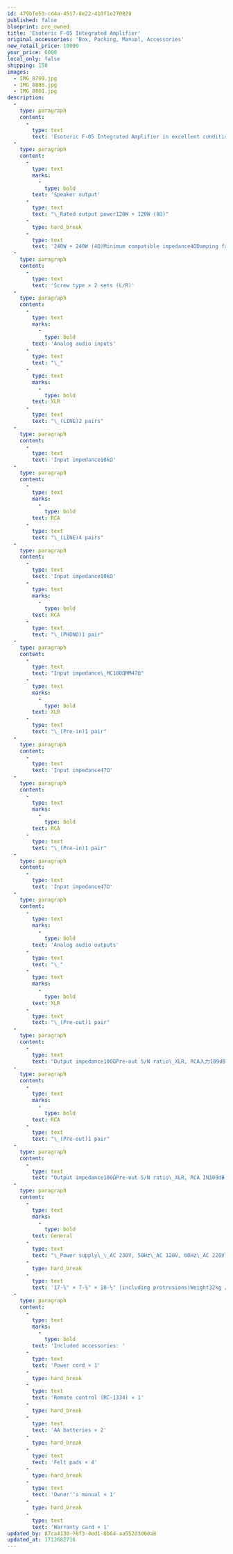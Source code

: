 ```yaml
---
id: 479bfe53-cd4a-4517-8e22-410f1e270829
published: false
blueprint: pre_owned
title: 'Esoteric F-05 Integrated Amplifier'
original_accessories: 'Box, Packing, Manual, Accessories'
new_retail_price: 10000
your_price: 6000
local_only: false
shipping: 150
images:
  - IMG_8799.jpg
  - IMG_8800.jpg
  - IMG_8801.jpg
description:
  -
    type: paragraph
    content:
      -
        type: text
        text: 'Esoteric F-05 Integrated Amplifier in excellent condition with original box, packing and accessories. Unit sold as new for $10,000.00. '
  -
    type: paragraph
    content:
      -
        type: text
        marks:
          -
            type: bold
        text: 'Speaker output'
      -
        type: text
        text: "\_Rated output power120W + 120W (8Ω)"
      -
        type: hard_break
      -
        type: text
        text: '240W + 240W (4Ω)Minimum compatible impedance4ΩDamping factor370Speaker terminals'
  -
    type: paragraph
    content:
      -
        type: text
        text: 'Screw type × 2 sets (L/R)'
  -
    type: paragraph
    content:
      -
        type: text
        marks:
          -
            type: bold
        text: 'Analog audio inputs'
      -
        type: text
        text: "\_"
      -
        type: text
        marks:
          -
            type: bold
        text: XLR
      -
        type: text
        text: "\_(LINE)2 pairs"
  -
    type: paragraph
    content:
      -
        type: text
        text: 'Input impedance10kΩ'
  -
    type: paragraph
    content:
      -
        type: text
        marks:
          -
            type: bold
        text: RCA
      -
        type: text
        text: "\_(LINE)4 pairs"
  -
    type: paragraph
    content:
      -
        type: text
        text: 'Input impedance10kΩ'
      -
        type: text
        marks:
          -
            type: bold
        text: RCA
      -
        type: text
        text: "\_(PHONO)1 pair"
  -
    type: paragraph
    content:
      -
        type: text
        text: "Input impedance\_MC100ΩMM47Ω"
      -
        type: text
        marks:
          -
            type: bold
        text: XLR
      -
        type: text
        text: "\_(Pre-in)1 pair"
  -
    type: paragraph
    content:
      -
        type: text
        text: 'Input impedance47Ω'
  -
    type: paragraph
    content:
      -
        type: text
        marks:
          -
            type: bold
        text: RCA
      -
        type: text
        text: "\_(Pre-in)1 pair"
  -
    type: paragraph
    content:
      -
        type: text
        text: 'Input impedance47Ω'
  -
    type: paragraph
    content:
      -
        type: text
        marks:
          -
            type: bold
        text: 'Analog audio outputs'
      -
        type: text
        text: "\_"
      -
        type: text
        marks:
          -
            type: bold
        text: XLR
      -
        type: text
        text: "\_(Pre-out)1 pair"
  -
    type: paragraph
    content:
      -
        type: text
        text: "Output impedance100ΩPre-out S/N ratio\_XLR, RCA入力109dB (1V出力時)PHONO MC IN75dB (1V output)PHONO MM IN93dB (1V output)"
  -
    type: paragraph
    content:
      -
        type: text
        marks:
          -
            type: bold
        text: RCA
      -
        type: text
        text: "\_(Pre-out)1 pair"
  -
    type: paragraph
    content:
      -
        type: text
        text: "Output impedance100ΩPre-out S/N ratio\_XLR, RCA IN109dB (1V output)PHONO MC IN75dB (1V output)PHONO MM IN93dB (1V output)"
  -
    type: paragraph
    content:
      -
        type: text
        marks:
          -
            type: bold
        text: General
      -
        type: text
        text: "\_Power supply\_\_AC 230V, 50Hz\_AC 120V, 60Hz\_AC 220V, 60HzPower consumption\_AC 230V, 50Hz version380W (no signal: 68W)AC 120V, 60Hz version320W (no signal: 68W)External dimensions\_(W×H×D)445 × 191 × 468mm"
      -
        type: hard_break
      -
        type: text
        text: '17-⅝" × 7-⅝" × 18-½" (including protrusions)Weight32kg / 70-⅝ lb'
  -
    type: paragraph
    content:
      -
        type: text
        marks:
          -
            type: bold
        text: 'Included accessories: '
      -
        type: text
        text: 'Power cord × 1'
      -
        type: hard_break
      -
        type: text
        text: 'Remote control (RC-1334) × 1'
      -
        type: hard_break
      -
        type: text
        text: 'AA batteries × 2'
      -
        type: hard_break
      -
        type: text
        text: 'Felt pads × 4'
      -
        type: hard_break
      -
        type: text
        text: 'Owner''s manual × 1'
      -
        type: hard_break
      -
        type: text
        text: 'Warranty card × 1'
updated_by: 87ca4130-78f3-4ed1-8b64-aa552d3d08a8
updated_at: 1712682716
---
```

